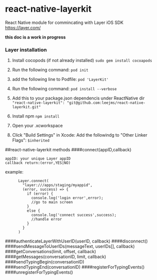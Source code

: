 # react-native-layerkit
React Native module for commincating with Layer iOS SDK https://layer.com/

**this doc is a work in progress**

### Layer installation

1. Install cocopods (if not already installed)
	`sudo gem install cocoapods`

2. Run the following command:
	`pod init`

3. add the following line to Podfile:
	`pod 'LayerKit'`

4. Run the following command:
	`pod install --verbose`

5. Add this to your package.json dependencis under ReactNative dir  
	` "react-native-layerkit": "git@github.com:leejms/react-native-layerkit.git" `

6. Install npm `npm install`

7. Open your .xcworkspace

8. Click "Build Settings" in Xcode:
	Add the followindg to "Other Linker Flags": `$inherited`

##react-native-layerkit methods
####connect(appID,callback)
```
appID: your unique Layer appID
callback return:(error,YES|NO)
```
example:
```
      Layer.connect(
        "layer:///apps/staging/myappid",
        (error, success) => {
          if (error) {
            console.log('login error',error);
            //go to main screen
          }
          else {
            console.log('connect success',success);
            //handle error
          }
        }
      )
```
####authenticateLayerWithUserID(userID, callback)
####disconnect()
####sendMessageToUserIDs(messageText, userIDs[], callback)
####getConversations(limit, offset, callback)
####getMessages(conversationID, limit, callback)
####sendTypingBegin(conversationID)
####sendTypingEnd(conversationID)
####registerForTypingEvents()
####unregisterForTypingEvents()
